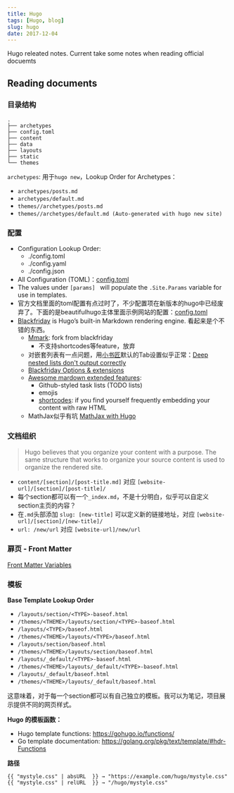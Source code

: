 ```yaml
---
title: Hugo
tags: [Hugo, blog]
slug: hugo
date: 2017-12-04
---
```


Hugo releated notes. Current take some notes when reading official docuemts


## Reading documents

### 目录结构

```
.
├── archetypes
├── config.toml
├── content
├── data
├── layouts
├── static
└── themes
```

`archetypes`: 用于`hugo new`，Lookup Order for Archetypes：

- `archetypes/posts.md`
- `archetypes/default.md`
- `themes//archetypes/posts.md`
- `themes//archetypes/default.md (Auto-generated with hugo new site)`

### 配置

- Configuration Lookup Order:
  - ./config.toml
  - ./config.yaml
  - ./config.json
- All Configuration (TOML)：[config.toml](https://gohugo.io/getting-started/configuration/#toml-configuration)
- The values under `[params] ` will populate the `.Site.Params` variable for use in templates.
- 官方文档里面的toml配置有点过时了，不少配置项在新版本的hugo中已经废弃了。下面的是beautifulhugo主体里面示例网站的配置：[config.toml](https://raw.githubusercontent.com/halogenica/beautifulhugo/master/exampleSite/config.toml)
- [Blackfriday](https://github.com/russross/blackfriday) is Hugo’s built-in Markdown rendering engine. 看起来是个不错的东西。
  - [Mmark](https://github.com/miekg/mmark): fork from blackfriday
    - 不支持shortcodes等feature，放弃
  - 对嵌套列表有一点问题，用[小书匠](http://markdown.xiaoshujiang.com/)默认的Tab设置似乎正常：[Deep nested lists don't output correctly](https://github.com/russross/blackfriday/issues/329)
  - [Blackfriday Options & extensions](https://gohugo.io/content-management/formats/#blackfriday-options)
  - [Awesome mardown extended features](https://gohugo.io/content-management/formats/#extend-markdown):
    - Github-styled task lists (TODO lists)
    - emojis
    - [shortcodes](https://gohugo.io/content-management/shortcodes/): if you find yourself frequently embedding your content with raw HTML
  - MathJax似乎有坑 [MathJax with Hugo](https://gohugo.io/content-management/formats/#mathjax-with-hugo)

<!--more-->

### 文档组织

> Hugo believes that you organize your content with a purpose. The same structure that works to organize your source content is used to organize the rendered site. 

- `content/[section]/[post-title.md]` 对应 `[website-url]/[section]/[post-title]/`
- 每个section都可以有一个`_index.md`，不是十分明白，似乎可以自定义section主页的内容？
- 在`.md`头部添加 `slug: [new-title]` 可以定义新的链接地址，对应 `[website-url]/[section]/[new-title]/`
- `url: /new/url` 对应 `[website-url]/new/url`

### 扉页 - Front Matter

[Front Matter Variables](https://gohugo.io/content-management/front-matter/#front-matter-variables)

### 模板

**Base Template Lookup Order**

- `/layouts/section/<TYPE>-baseof.html`
- `/themes/<THEME>/layouts/section/<TYPE>-baseof.html`
- `/layouts/<TYPE>/baseof.html`
- `/themes/<THEME>/layouts/<TYPE>/baseof.html`
- `/layouts/section/baseof.html`
- `/themes/<THEME>/layouts/section/baseof.html`
- `/layouts/_default/<TYPE>-baseof.html`
- `/themes/<THEME>/layouts/_default/<TYPE>-baseof.html`
- `/layouts/_default/baseof.html`
- `/themes/<THEME>/layouts/_default/baseof.html`

这意味着，对于每一个section都可以有自己独立的模板。我可以为笔记，项目展示提供不同的网页样式。

**Hugo 的模板函数：**

- Hugo template functions: https://gohugo.io/functions/
- Go template documentation: https://golang.org/pkg/text/template/#hdr-Functions

**路径**

```
{{ "mystyle.css" | absURL  }} → "https://example.com/hugo/mystyle.css"
{{ "mystyle.css" | relURL  }} → "/hugo/mystyle.css"
```
